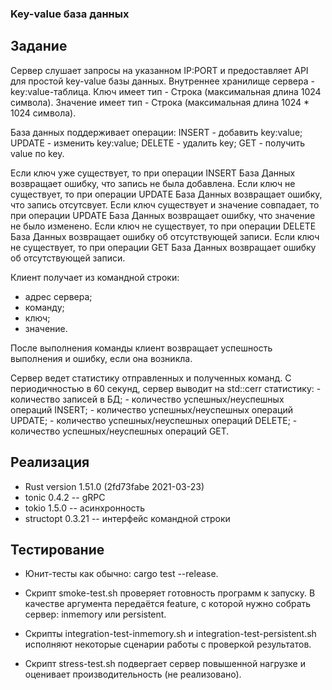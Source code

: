 ### Key-value база данных

## Задание

Cервер слушает запросы на указанном IP:PORT и предоставляет API для
простой key-value базы данных.  Внутреннее хранилище сервера -
key:value-таблица.  Ключ имеет тип - Строка (максимальная длина 1024
символа).  Значение имеет тип - Строка (максимальная длина 1024 * 1024
символа).

База данных поддерживает операции:
    INSERT - добавить key:value;
    UPDATE - изменить key:value;
    DELETE - удалить key;
    GET - получить value по key.

Если ключ уже существует, то при операции INSERT База Данных возвращает ошибку, что запись не была добавлена.
Если ключ не существует, то при операции UPDATE База Данных возвращает ошибку, что запись отсутсвует.
Если ключ существует и значение совпадает, то при операции UPDATE База Данных возвращает ошибку, что значение не было изменено.
Если ключ не существует, то при операции DELETE База Данных возвращает ошибку об отсутствующей записи.
Если ключ не существует, то при операции GET База Данных возвращает ошибку об отсутствующей записи.

Клиент получает из командной строки:
   - адрес сервера;
   - команду;
   - ключ;
   - значение.

После выполнения команды клиент возвращает успешность выполнения и ошибку, если она возникла.

Сервер ведет статистику отправленных и полученных команд.
С периодичностью в 60 секунд, сервер выводит на std::cerr статистику:
    - количество записей в БД;
    - количество успешных/неуспешных операций INSERT;
    - количество успешных/неуспешных операций UPDATE;
    - количество успешных/неуспешных операций DELETE;
    - количество успешных/неуспешных операций GET.

## Реализация

* Rust version 1.51.0 (2fd73fabe 2021-03-23)
* tonic 0.4.2 -- gRPC
* tokio 1.5.0 -- асинхронность
* structopt 0.3.21 -- интерфейс командной строки

## Тестирование

* Юнит-тесты как обычно: cargo test --release.

* Скрипт smoke-test.sh проверяет готовность программ к запуску. В
  качестве аргумента передаётся feature, с которой нужно собрать
  сервер: inmemory или persistent.

* Скрипты integration-test-inmemory.sh и integration-test-persistent.sh 
  исполняют некоторые сценарии работы с проверкой результатов.

* Скрипт stress-test.sh подвергает сервер повышенной нагрузке и
  оценивает производительность (не реализовано).
